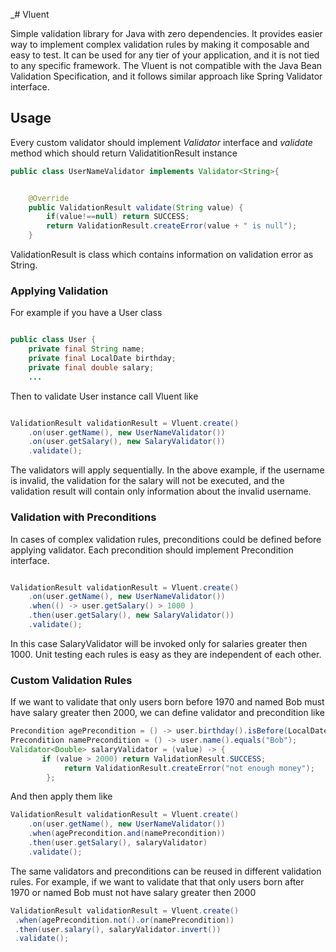 _# Vluent

Simple validation library for Java with zero dependencies. It provides easier way to implement complex validation rules
by making it composable and easy to test.
It can be used for any tier of your application, and it is not tied to any specific framework.
The Vluent is not compatible with the Java Bean Validation Specification, and it follows similar approach like Spring
Validator interface.

## Usage

Every custom validator should implement _Validator_ interface and _validate_ method which should return
ValidatitionResult instance

``` java
public class UserNameValidator implements Validator<String>{


    @Override
    public ValidationResult validate(String value) {
        if(value!==null) return SUCCESS;
        return ValidationResult.createError(value + " is null");
    }
```

ValidationResult is class which contains information on validation error as String.

### Applying Validation

For example if you have a User class

``` java

public class User {
    private final String name;
    private final LocalDate birthday;
    private final double salary;
    ...
```

Then to validate User instance call Vluent like

``` java

ValidationResult validationResult = Vluent.create()
    .on(user.getName(), new UserNameValidator())
    .on(user.getSalary(), new SalaryValidator())
    .validate();
```

The validators will apply sequentially. In the above example, if the username is invalid, the validation for the salary
will not be executed, and the validation result will contain only information about the invalid username.

### Validation with Preconditions

In cases of complex validation rules, preconditions could be defined before applying validator. Each precondition should
implement
Precondition interface.

``` java

ValidationResult validationResult = Vluent.create()
    .on(user.getName(), new UserNameValidator())
    .when(() -> user.getSalary() > 1000 )
    .then(user.getSalary(), new SalaryValidator())
    .validate();
```

In this case SalaryValidator will be invoked only for salaries greater then 1000. Unit testing each rules is easy as
they are independent of each other.

### Custom Validation Rules

If we want to validate that only users born before 1970 and named Bob must have salary greater then 2000, we can define
validator and precondition like

``` java
Precondition agePrecondition = () -> user.birthday().isBefore(LocalDate.of(1970, 1, 1));
Precondition namePrecondition = () -> user.name().equals("Bob");
Validator<Double> salaryValidator = (value) -> {
       if (value > 2000) return ValidationResult.SUCCESS;
            return ValidationResult.createError("not enough money");
        };
```

And then apply them like

``` java
ValidationResult validationResult = Vluent.create()
    .on(user.getName(), new UserNameValidator())
    .when(agePrecondition.and(namePrecondition))
    .then(user.getSalary(), salaryValidator)
    .validate();
```
The same validators and preconditions can be reused in different validation rules. For example,
if we want to validate that that only users born after 1970 or named Bob must not have salary greater then 2000

``` java
ValidationResult validationResult = Vluent.create()
 .when(agePrecondition.not().or(namePrecondition))
 .then(user.salary(), salaryValidator.invert())
 .validate();
```
